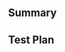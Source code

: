 <!--
  Thanks for submitting a pull request!
  We appreciate you spending the time to work on these changes. Please provide enough information so that others can review your pull request. The two fields below are mandatory.

  Before submitting a pull request, please make sure the following is done:

  1. Fork [the repository](https://github.com/facebook/hermes) and create your branch from `main`.
  2. If you've fixed a bug or added code that should be tested, add tests!
  3. Ensure it builds and the test suite passes. [tips](https://github.com/facebook/hermes/blob/HEAD/doc/BuildingAndRunning.md)
  4. Format your code with `.../hermes/utils/format.sh`
  5. If you haven't already, complete the CLA.

  Note: We kindly request that pull requests address more than just a single typo.
  While we sincerely appreciate your attention to detail, we would be most grateful
  if typo fixes were batched together to include several corrections. This helps our
  maintainers focus on substantive contributions to the codebase. Thank you for your
  understanding and cooperation!
-->

## Summary

<!--
  Explain the **motivation** for making this change.
  What existing problem does the pull request solve?
-->

## Test Plan

<!--
  Demonstrate the code is solid.
  Example: The exact commands you ran and their output,
  screenshots / videos if the pull request changes the user interface.
-->
